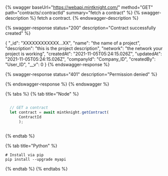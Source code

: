 {% swagger baseUrl="https://webapi.mintknight.com/" method="GET" path="contracts/:contractId" summary="fetch a contract" %} {% swagger-description %} fetch a contract. {% endswagger-description %}


{% swagger-response status="200" description="Contract successfully created" %}

{
    "_id": "XXXXXXXXXXXX...XX",
    "name": "the name of a project",
    "description": "this is the project description",
    "network": "the network your project is working",
    "createdAt": "2021-11-05T05:24:15.026Z",
    "updatedAt": "2021-11-05T05:24:15.026Z",
    "companyId": "Company_ID",
    "createdBy": "User_ID",
    "__v": 0
}
{% endswagger-response %}

{% swagger-response status="401" description="Permission denied" %}

{% endswagger-response %} {% endswagger %}


{% tabs %}
{% tab title="Node" %}
```javascript

  // GET a contract
  let contract = await mintknight.getContract(
      ContractId
      );
   
```
{% endtab %}

{% tab title="Python" %}
```
# Install via pip
pip install --upgrade myapi
```
{% endtab %}
{% endtabs %}
